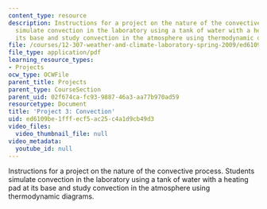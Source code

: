 ```yaml
---
content_type: resource
description: Instructions for a project on the nature of the convective process. Students
  simulate convection in the laboratory using a tank of water with a heating pad at
  its base and study convection in the atmosphere using thermodynamic diagrams.
file: /courses/12-307-weather-and-climate-laboratory-spring-2009/ed6109be1fffecf5ac25c4a1d9cb49d3_project3.pdf
file_type: application/pdf
learning_resource_types:
- Projects
ocw_type: OCWFile
parent_title: Projects
parent_type: CourseSection
parent_uid: 02f674ca-fc93-9887-46a3-aa77b970ad59
resourcetype: Document
title: 'Project 3: Convection'
uid: ed6109be-1fff-ecf5-ac25-c4a1d9cb49d3
video_files:
  video_thumbnail_file: null
video_metadata:
  youtube_id: null
---
```

Instructions for a project on the nature of the convective process. Students simulate convection in the laboratory using a tank of water with a heating pad at its base and study convection in the atmosphere using thermodynamic diagrams.

